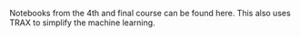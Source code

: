 Notebooks from the 4th and final course can be found here. This also uses TRAX to simplify the machine learning.
